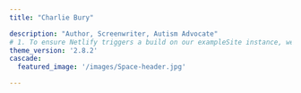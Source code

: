 ```yaml
---
title: "Charlie Bury"

description: "Author, Screenwriter, Autism Advocate"
# 1. To ensure Netlify triggers a build on our exampleSite instance, we need to change a file in the exampleSite directory.
theme_version: '2.8.2'
cascade:
  featured_image: '/images/Space-header.jpg'

---
```

